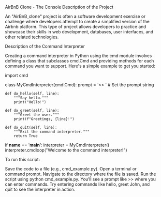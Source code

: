 AirBnB Clone - The Console
Description of the Project

An "AirBnB_clone" project is often a software development exercise or challenge where developers attempt to create a simplified version of the Airbnb platform. This type of project allows developers to practice and showcase their skills in web development, databases, user interfaces, and other related technologies.

Description of the Command Interpreter

Creating a command interpreter in Python using the cmd module involves defining a class that subclasses cmd.Cmd and providing methods for each command you want to support. Here's a simple example to get you started:

import cmd

class MyCmdInterpreter(cmd.Cmd):
    prompt = '>> '  # Set the prompt string

    def do_hello(self, line):
        """Say hello."""
        print("Hello!")

    def do_greet(self, line):
        """Greet the user."""
        print(f"Greetings, {line}!")

    def do_quit(self, line):
        """Exit the command interpreter."""
        return True

if __name__ == '__main__':
    interpreter = MyCmdInterpreter()
    interpreter.cmdloop("Welcome to the command interpreter!")

To run this script:

Save the code to a file (e.g., cmd_example.py).
Open a terminal or command prompt.
Navigate to the directory where the file is saved.
Run the script using python cmd_example.py.
You'll see a prompt like >> where you can enter commands. Try entering commands like hello, greet John, and quit to see the interpreter in action.

